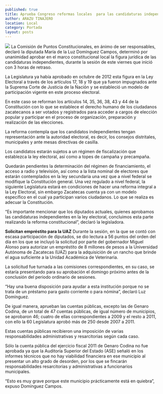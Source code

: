 ```yaml
---
published: true
title: Aprueba Congreso reformas locales  para las candidaturas independientes
author: ARAZU TINAJERO
location: Local
category: Portada
layout: posts
---
```


![](http://i.imgur.com/Yapoly4m.jpg)
La Comisión de Puntos Constitucionales, en ánimo de ser responsables, declaró la diputada María de la Luz Domínguez Campos, determinó por unanimidad aprobar en el marco constitucional local la figura jurídica de las candidaturas independientes, durante la sesión de este viernes que inició con 3 horas de retraso.

La Legislatura ya había aprobado en octubre de 2012 esta figura en la Ley Electoral a través de los artículos 17, 18 y 19 que ya fueron impugnados ante la Suprema Corte de Justicia de la Nación y se estableció un modelo de participación vigente en este proceso electoral.

En este caso se reforman los artículos 14, 35, 36, 38, 43 y 44 de la Constitución con lo que se establece el derecho humano de los ciudadanos zacatecanos a ser votados y registrados para acceder a cargos de elección popular y participar en el proceso de organización, preparación y realización de las elecciones.

La reforma contempla que los candidatos independientes tengan representación ante la autoridad electoral, es decir, los consejos distritales, municipales y ante mesas directivas de casilla.

Los candidatos estarán sujetos a un régimen de fiscalización que establezca la ley electoral, así como a topes de campaña y precampaña.

Quedarán pendientes la determinación del régimen de financiamiento, el acceso a radio y televisión, así como a la lista nominal de electores que estarán contemplados en la ley secundaria una vez que a nivel federal se modifique la Constitución general.
Una vez regulado a nivel federal, la siguiente Legislatura estará en condiciones de hacer una reforma integral a la Ley Electoral, sin embargo Zacatecas cuenta ya con un modelo específico en el cual ya participan varios ciudadanos. Lo que se realiza es adecuar la Constitución.

“Es importante mencionar que los diputados actuales, quienes aprobamos las candidaturas independientes en la ley electoral, concluimos esta parte realizando la reforma constitucional”, declaró la legisladora.

**Solicitan empréstito para la UAZ**
Durante la sesión, en la que se contó con escasa participación de diputados, se dio lectura a 56 puntos del orden del día en los que se incluyó la solicitud por parte del gobernador Miguel Alonso para autorizar un empréstito de 8 millones de pesos a la Universidad Autónoma de Zacatecas (UAZ) para la adquisición de un rancho que brinde el agua suficiente a la Unidad Académica de Veterinaria.

La solicitud fue turnada a las comisiones correspondientes, en su caso, se estaría presentando para su aprobación el domingo próximo antes de la conclusión del periodo ordinario de sesiones.

“Hay una buena disposición para ayudar a esta institución porque no se trata de un préstamo para gasto corriente o para nómina”, declaró Luz Domínguez.

De igual manera, aprueban las cuentas públicas, excepto las de Genaro Codina, de un total de 47 cuentas públicas, de igual número de municipios, se aprobaron 46; cuatro de ellas correspondientes a 2009 y el resto a 2011, con ello la 60 Legislatura aprobó más de 250 desde 2007 a 2011.

Estas cuentas públicas recibieron una imposición de varias responsabilidades administrativas y resarcitorias según cada caso.

Sólo la cuenta pública del ejercicio fiscal 2011 de Genaro Codina no fue aprobada ya que la Auditoría Superior del Estado (ASE) señaló en los informes técnicos que no hay viabilidad financiera en ese municipio al presentar un alto grado de desorden, por los que se fincarán responsabilidades resarcitorias y administrativas a funcionarios municipales.

“Esto es muy grave porque este municipio prácticamente está en quiebra”, expuso Domínguez Campos.
